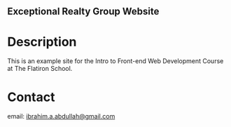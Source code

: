 Exceptional Realty Group Website
---

# Description

This is an example site for the Intro to Front-end Web Development Course at The Flatiron School.

# Contact

email:  ibrahim.a.abdullah@gmail.com

